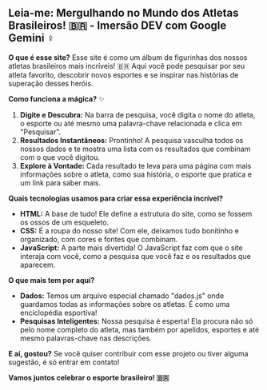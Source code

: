 ## **Leia-me: Mergulhando no Mundo dos Atletas Brasileiros! 🇧🇷 - Imersão DEV com Google Gemini** ‍♀️

**O que é esse site?**
Esse site é como um álbum de figurinhas dos nossos atletas brasileiros mais incríveis! 🇧🇷 Aqui você pode pesquisar por seu atleta favorito, descobrir novos esportes e se inspirar nas histórias de superação desses heróis.

**Como funciona a mágica?** ✨
1. **Digite e Descubra:** Na barra de pesquisa, você digita o nome do atleta, o esporte ou até mesmo uma palavra-chave relacionada e clica em "Pesquisar".
2. **Resultados Instantâneos:** Prontinho! A pesquisa vasculha todos os nossos dados e te mostra uma lista com os resultados que combinam com o que você digitou.
3. **Explore à Vontade:** Cada resultado te leva para uma página com mais informações sobre o atleta, como sua história, o esporte que pratica e um link para saber mais.

**Quais tecnologias usamos para criar essa experiência incrível?** 
* **HTML:** A base de tudo! Ele define a estrutura do site, como se fossem os ossos de um esqueleto.
* **CSS:** É a roupa do nosso site! Com ele, deixamos tudo bonitinho e organizado, com cores e fontes que combinam.
* **JavaScript:** A parte mais divertida! O JavaScript faz com que o site interaja com você, como a pesquisa que você faz e os resultados que aparecem.

**O que mais tem por aqui?**
* **Dados:** Temos um arquivo especial chamado "dados.js" onde guardamos todas as informações sobre os atletas. É como uma enciclopédia esportiva!
* **Pesquisas Inteligentes:** Nossa pesquisa é esperta! Ela procura não só pelo nome completo do atleta, mas também por apelidos, esportes e até mesmo palavras-chave nas descrições.

**E aí, gostou?**
Se você quiser contribuir com esse projeto ou tiver alguma sugestão, é só entrar em contato! 

**Vamos juntos celebrar o esporte brasileiro! 🇧🇷** 

